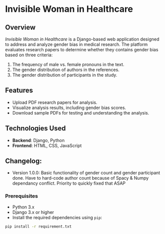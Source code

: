 # Invisible Woman in Healthcare

## Overview
*Invisible Woman in Healthcare* is a Django-based web application designed to address and analyze gender bias in medical research. The platform evaluates research papers to determine whether they contains gender bias based on three criteria:
1. The frequency of male vs. female pronouns in the text.
2. The gender distribution of authors in the references.
3. The gender distribution of participants in the study.

## Features
- Upload PDF research papers for analysis.
- Visualize analysis results, including gender bias scores.
- Download sample PDFs for testing and understanding the analysis.

## Technologies Used
- **Backend**: Django, Python
- **Frontend**: HTML, CSS, JavaScript

## Changelog:
- Version 1.0.0: Basic functionality of gender count and gender participant done. Have to hard-code author count because of Spacy & Numpy dependancy conflict. Priority to quickly fixed that ASAP

### Prerequisites
- Python 3.x
- Django 3.x or higher
- Install the required dependencies using `pip`:

```bash
pip install -r requirement.txt

